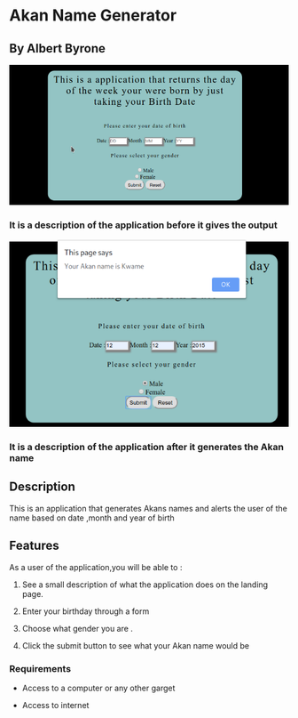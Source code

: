 # Akan Name Generator

 ## By Albert Byrone

 ![before image](images/app1.png)
 ### It is a description of the application before it gives the output

 ![before image](images/app2.png)
 ### It is a description of the application after it generates the Akan name

 ## Description

 <p>This is an application that generates Akans names and alerts the user of the name based on date ,month and year of birth</p>

## Features

As a user of the application,you will be able to :

1. See a  small description of what the application does on the landing page.
1. Enter your  birthday through a form 

1. Choose what gender you are .

1. Click the submit button to see what your  Akan name would be

<!-- 
## Behaviour Driven Development

| Behaviour      | Input     | Output     |
| :------------- | :----------: | -----------: |
|  Page loads     | User click the submit button without filling the form    | An error box is diplayed to the user.    | -->
 ###  Requirements

 * Access to  a computer or any other garget

 * Access to internet

 <!-- ### Installaation Process

 ****  
Click on the link below to download the app or

Clone to thir repo : git clone https://github.com/Albert-Byrone/akan-app.git

Unzip the downloaded files in a folder of choice.

Open the index file with any browser.
 ****
 -->


 

